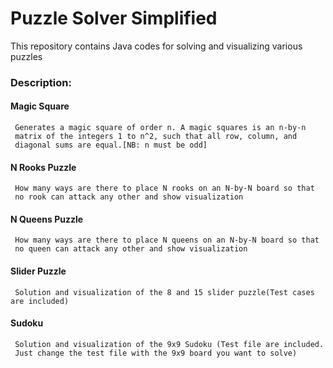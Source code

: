 # Puzzle Solver Simplified
 This repository contains Java codes for solving and visualizing various puzzles
 
### Description:
  #### Magic Square
     Generates a magic square of order n. A magic squares is an n-by-n
     matrix of the integers 1 to n^2, such that all row, column, and
     diagonal sums are equal.[NB: n must be odd]
  
  #### N Rooks Puzzle
     How many ways are there to place N rooks on an N-by-N board so that
     no rook can attack any other and show visualization
     
  #### N Queens Puzzle
     How many ways are there to place N queens on an N-by-N board so that
     no queen can attack any other and show visualization
     
  #### Slider Puzzle
     Solution and visualization of the 8 and 15 slider puzzle(Test cases are included)
     
  #### Sudoku
     Solution and visualization of the 9x9 Sudoku (Test file are included.
     Just change the test file with the 9x9 board you want to solve)
